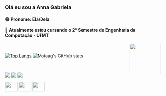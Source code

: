 ### Olá eu sou a Anna Gabriela

<!--
**motaag/motaag** is a ✨ _special_ ✨ repository because its `README.md` (this file) appears on your GitHub profile.

Here are some ideas to get you started:

- 🔭 I’m currently working on ...

- 👯 I’m looking to collaborate on ...
- 🤔 I’m looking for help with ...
- 💬 Ask me about ...
- 📫 How to reach me: ...
- 😄 Pronouns: ...
- ⚡ Fun fact: ...
--> 

<div> 
<h4 align= "left" > 😄 Pronome: Ela/Dela</h4>

<h4 align="left"> 🌱  Atualmente estou cursando o 2° Semestre de Engenharia da Computação - UFMT  </h4> 
<img align="right" width="100px" height="100px" src="https://media.giphy.com/media/BXgfFotA3amW6GjJPj/giphy.gif" />
 <br>
 
 [![Top Langs](https://github-readme-stats.vercel.app/api/top-langs/?username=motaag&theme=kacho_ga&layout=compact)](https://github.com/motaag/motaag)
 ![Motaag's GitHub stats](https://github-readme-stats.vercel.app/api?username=motaag&show_icons=true&theme=kacho_ga)
 


  </div> 
  
  

  <br>
  <div>
<div> 

<a href="https://twitter.com/motaaag"><img align= "center" src="https://img.shields.io/badge/Twitter-1DA1F2?style=for-the-badge&logo=twitter&logoColor=white"></a>
<a href="mailto:annagabrielamota@gmail.com"> <img align= "center" src="https://img.shields.io/badge/Gmail-D14836?style=for-the-badge&logo=gmail&logoColor=white"></a>
<a href="https://www.instagram.com/motaag/"><img align="center" src="https://img.shields.io/badge/Instagram-E4405F?style=for-the-badge&logo=instagram&logoColor=white"></a>
</div>
  
<div>
<img height="30" width="40" align="center" src="https://cdn.jsdelivr.net/gh/devicons/devicon/icons/html5/html5-original.svg" />
<img height="30" width="40" align="center" src="https://cdn.jsdelivr.net/gh/devicons/devicon/icons/python/python-original.svg" />
<img height="30" width="40"  align="center" src="https://cdn.jsdelivr.net/gh/devicons/devicon/icons/java/java-original-wordmark.svg" />
  </div>



  
